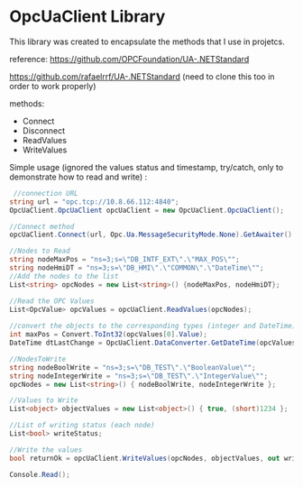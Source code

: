 # OpcUaClient Library
This library was created to encapsulate the methods that I use in projetcs.

reference:
https://github.com/OPCFoundation/UA-.NETStandard

https://github.com/rafaelrrf/UA-.NETStandard (need to clone this too in order to work properly)

methods:
- Connect
- Disconnect
- ReadValues
- WriteValues

Simple usage (ignored the values status and timestamp, try/catch,  only to demonstrate how to read and write) :

```C#
 //connection URL
string url = "opc.tcp://10.8.66.112:4840";
OpcUaClient.OpcUaClient opcUaClient = new OpcUaClient.OpcUaClient();

//Connect method
opcUaClient.Connect(url, Opc.Ua.MessageSecurityMode.None).GetAwaiter().GetResult();

//Nodes to Read
string nodeMaxPos = "ns=3;s=\"DB_INTF_EXT\".\"MAX_POS\"";
string nodeHmiDT = "ns=3;s=\"DB_HMI\".\"COMMON\".\"DateTime\"";            
//Add the nodes to the list
List<string> opcNodes = new List<string>() {nodeMaxPos, nodeHmiDT};            

//Read the OPC Values
List<OpcValue> opcValues = opcUaClient.ReadValues(opcNodes);
            
//convert the objects to the corresponding types (integer and DateTime)
int maxPos = Convert.ToInt32(opcValues[0].Value);  
DateTime dtLastChange = OpcUaClient.DataConverter.GetDateTime(opcValues[1].Value as byte[]);

//NodesToWrite
string nodeBoolWrite = "ns=3;s=\"DB_TEST\".\"BooleanValue\"";
string nodeIntegerWrite = "ns=3;s=\"DB_TEST\".\"IntegerValue\"";
opcNodes = new List<string>() { nodeBoolWrite, nodeIntegerWrite };

//Values to Write
List<object> objectValues = new List<object>() { true, (short)1234 };

//List of writing status (each node)
List<bool> writeStatus;

//Write the values
bool returnOk = opcUaClient.WriteValues(opcNodes, objectValues, out writeStatus);

Console.Read();  
```
